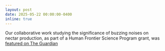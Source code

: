 ```yaml
---
layout: post
date: 2025-05-22 00:00:00-0400
inline: true
---
```


Our collaborative work studying the significance of buzzing noises on nectar production, as part of a Human Frontier Science Program grant, was [featured on The Guardian](https://www.theguardian.com/environment/2025/may/21/plants-produce-more-nectar-when-they-hear-bees-buzzing-scientists-find)

